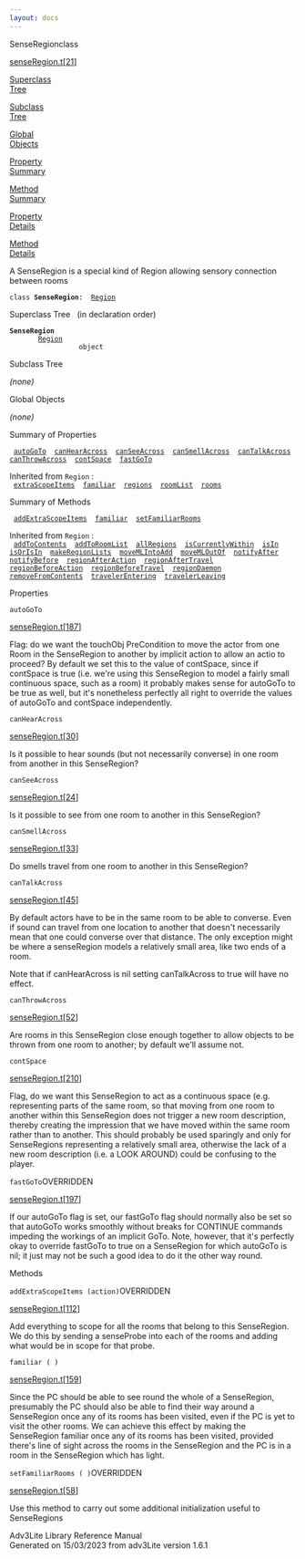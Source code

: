 ```yaml
---
layout: docs
---
```

<span class="title">SenseRegion</span><span class="type">class</span>

[senseRegion.t](../file/senseRegion.t.html)\[[21](../source/senseRegion.t.html#21)\]

[Superclass  
Tree](#_SuperClassTree_)

[Subclass  
Tree](#_SubClassTree_)

[Global  
Objects](#_ObjectSummary_)

[Property  
Summary](#_PropSummary_)

[Method  
Summary](#_MethodSummary_)

[Property  
Details](#_Properties_)

[Method  
Details](#_Methods_)

<div class="fdesc">

A SenseRegion is a special kind of Region allowing sensory connection
between rooms

`class `**`SenseRegion`**` :   `[`Region`](../object/Region.html)

</div>

<span id="_SuperClassTree_"></span>

<div class="mjhd">

<span class="hdln">Superclass Tree</span>   (in declaration order)

</div>

**`SenseRegion`**  
`         `[`Region`](../object/Region.html)  
`                 object`  
<span id="_SubClassTree_"></span>

<div class="mjhd">

<span class="hdln">Subclass Tree</span>  

</div>

*(none)* <span id="_ObjectSummary_"></span>

<div class="mjhd">

<span class="hdln">Global Objects</span>  

</div>

*(none)* <span id="_PropSummary_"></span>

<div class="mjhd">

<span class="hdln">Summary of Properties</span>  

</div>

` `[`autoGoTo`](#autoGoTo)`  `[`canHearAcross`](#canHearAcross)`  `[`canSeeAcross`](#canSeeAcross)`  `[`canSmellAcross`](#canSmellAcross)`  `[`canTalkAcross`](#canTalkAcross)`  `[`canThrowAcross`](#canThrowAcross)`  `[`contSpace`](#contSpace)`  `[`fastGoTo`](#fastGoTo)`  `

Inherited from `Region` :  
` `[`extraScopeItems`](../object/Region.html#extraScopeItems)`  `[`familiar`](../object/Region.html#familiar)`  `[`regions`](../object/Region.html#regions)`  `[`roomList`](../object/Region.html#roomList)`  `[`rooms`](../object/Region.html#rooms)`  `

<span id="_MethodSummary_"></span>

<div class="mjhd">

<span class="hdln">Summary of Methods</span>  

</div>

` `[`addExtraScopeItems`](#addExtraScopeItems)`  `[`familiar`](#familiar)`  `[`setFamiliarRooms`](#setFamiliarRooms)`  `

Inherited from `Region` :  
` `[`addToContents`](../object/Region.html#addToContents)`  `[`addToRoomList`](../object/Region.html#addToRoomList)`  `[`allRegions`](../object/Region.html#allRegions)`  `[`isCurrentlyWithin`](../object/Region.html#isCurrentlyWithin)`  `[`isIn`](../object/Region.html#isIn)`  `[`isOrIsIn`](../object/Region.html#isOrIsIn)`  `[`makeRegionLists`](../object/Region.html#makeRegionLists)`  `[`moveMLIntoAdd`](../object/Region.html#moveMLIntoAdd)`  `[`moveMLOutOf`](../object/Region.html#moveMLOutOf)`  `[`notifyAfter`](../object/Region.html#notifyAfter)`  `[`notifyBefore`](../object/Region.html#notifyBefore)`  `[`regionAfterAction`](../object/Region.html#regionAfterAction)`  `[`regionAfterTravel`](../object/Region.html#regionAfterTravel)`  `[`regionBeforeAction`](../object/Region.html#regionBeforeAction)`  `[`regionBeforeTravel`](../object/Region.html#regionBeforeTravel)`  `[`regionDaemon`](../object/Region.html#regionDaemon)`  `[`removeFromContents`](../object/Region.html#removeFromContents)`  `[`travelerEntering`](../object/Region.html#travelerEntering)`  `[`travelerLeaving`](../object/Region.html#travelerLeaving)`  `

<span id="_Properties_"></span>

<div class="mjhd">

<span class="hdln">Properties</span>  

</div>

<span id="autoGoTo"></span>

`autoGoTo`

[senseRegion.t](../file/senseRegion.t.html)\[[187](../source/senseRegion.t.html#187)\]

<div class="desc">

Flag: do we want the touchObj PreCondition to move the actor from one
Room in the SenseRegion to another by implicit action to allow an actio
to proceed? By default we set this to the value of contSpace, since if
contSpace is true (i.e. we're using this SenseRegion to model a fairly
small continuous space, such as a room) it probably makes sense for
autoGoTo to be true as well, but it's nonetheless perfectly all right to
override the values of autoGoTo and contSpace independently.

</div>

<span id="canHearAcross"></span>

`canHearAcross`

[senseRegion.t](../file/senseRegion.t.html)\[[30](../source/senseRegion.t.html#30)\]

<div class="desc">

Is it possible to hear sounds (but not necessarily converse) in one room
from another in this SenseRegion?

</div>

<span id="canSeeAcross"></span>

`canSeeAcross`

[senseRegion.t](../file/senseRegion.t.html)\[[24](../source/senseRegion.t.html#24)\]

<div class="desc">

Is it possible to see from one room to another in this SenseRegion?

</div>

<span id="canSmellAcross"></span>

`canSmellAcross`

[senseRegion.t](../file/senseRegion.t.html)\[[33](../source/senseRegion.t.html#33)\]

<div class="desc">

Do smells travel from one room to another in this SenseRegion?

</div>

<span id="canTalkAcross"></span>

`canTalkAcross`

[senseRegion.t](../file/senseRegion.t.html)\[[45](../source/senseRegion.t.html#45)\]

<div class="desc">

By default actors have to be in the same room to be able to converse.
Even if sound can travel from one location to another that doesn't
necessarily mean that one could converse over that distance. The only
exception might be where a senseRegion models a relatively small area,
like two ends of a room.

Note that if canHearAcross is nil setting canTalkAcross to true will
have no effect.

</div>

<span id="canThrowAcross"></span>

`canThrowAcross`

[senseRegion.t](../file/senseRegion.t.html)\[[52](../source/senseRegion.t.html#52)\]

<div class="desc">

Are rooms in this SenseRegion close enough together to allow objects to
be thrown from one room to another; by default we'll assume not.

</div>

<span id="contSpace"></span>

`contSpace`

[senseRegion.t](../file/senseRegion.t.html)\[[210](../source/senseRegion.t.html#210)\]

<div class="desc">

Flag, do we want this SenseRegion to act as a continuous space (e.g.
representing parts of the same room, so that moving from one room to
another within this SenseRegion does not trigger a new room description,
thereby creating the impression that we have moved within the same room
rather than to another. This should probably be used sparingly and only
for SenseRegions representing a relatively small area, otherwise the
lack of a new room description (i.e. a LOOK AROUND) could be confusing
to the player.

</div>

<span id="fastGoTo"></span>

`fastGoTo`<span class="rem">OVERRIDDEN</span>

[senseRegion.t](../file/senseRegion.t.html)\[[197](../source/senseRegion.t.html#197)\]

<div class="desc">

If our autoGoTo flag is set, our fastGoTo flag should normally also be
set so that autoGoTo works smoothly without breaks for CONTINUE commands
impeding the workings of an implicit GoTo. Note, however, that it's
perfectly okay to override fastGoTo to true on a SenseRegion for which
autoGoTo is nil; it just may not be such a good idea to do it the other
way round.

</div>

<span id="_Methods_"></span>

<div class="mjhd">

<span class="hdln">Methods</span>  

</div>

<span id="addExtraScopeItems"></span>

`addExtraScopeItems (action)`<span class="rem">OVERRIDDEN</span>

[senseRegion.t](../file/senseRegion.t.html)\[[112](../source/senseRegion.t.html#112)\]

<div class="desc">

Add everything to scope for all the rooms that belong to this
SenseRegion. We do this by sending a senseProbe into each of the rooms
and adding what would be in scope for that probe.

</div>

<span id="familiar"></span>

`familiar ( )`

[senseRegion.t](../file/senseRegion.t.html)\[[159](../source/senseRegion.t.html#159)\]

<div class="desc">

Since the PC should be able to see round the whole of a SenseRegion,
presumably the PC should also be able to find their way around a
SenseRegion once any of its rooms has been visited, even if the PC is
yet to visit the other rooms. We can achieve this effect by making the
SenseRegion familiar once any of its rooms has been visited, provided
there's line of sight across the rooms in the SenseRegion and the PC is
in a room in the SenseRegion which has light.

</div>

<span id="setFamiliarRooms"></span>

`setFamiliarRooms ( )`<span class="rem">OVERRIDDEN</span>

[senseRegion.t](../file/senseRegion.t.html)\[[58](../source/senseRegion.t.html#58)\]

<div class="desc">

Use this method to carry out some additional initialization useful to
SenseRegions

</div>

<div class="ftr">

Adv3Lite Library Reference Manual  
Generated on 15/03/2023 from adv3Lite version 1.6.1

</div>
